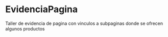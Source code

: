 # EvidenciaPagina
Taller de evidencia de pagina con vinculos a subpaginas donde se ofrecen algunos productos
